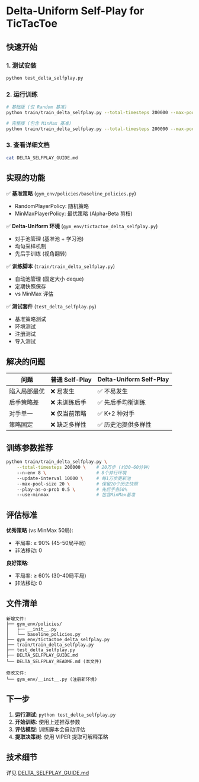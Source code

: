 # Delta-Uniform Self-Play for TicTacToe

## 快速开始

### 1. 测试安装
```bash
python test_delta_selfplay.py
```

### 2. 运行训练
```bash
# 基础版 (仅 Random 基准)
python train/train_delta_selfplay.py --total-timesteps 200000 --max-pool-size 20

# 完整版 (包含 MinMax 基准)
python train/train_delta_selfplay.py --total-timesteps 200000 --max-pool-size 20 --use-minmax
```

### 3. 查看详细文档
```bash
cat DELTA_SELFPLAY_GUIDE.md
```

## 实现的功能

✅ **基准策略** (`gym_env/policies/baseline_policies.py`)
- RandomPlayerPolicy: 随机策略
- MinMaxPlayerPolicy: 最优策略 (Alpha-Beta 剪枝)

✅ **Delta-Uniform 环境** (`gym_env/tictactoe_delta_selfplay.py`)
- 对手池管理 (基准池 + 学习池)
- 均匀采样机制
- 先后手训练 (视角翻转)

✅ **训练脚本** (`train/train_delta_selfplay.py`)
- 自动池管理 (固定大小 deque)
- 定期快照保存
- vs MinMax 评估

✅ **测试套件** (`test_delta_selfplay.py`)
- 基准策略测试
- 环境测试
- 注册测试
- 导入测试

## 解决的问题

| 问题 | 普通 Self-Play | Delta-Uniform Self-Play |
|------|----------------|------------------------|
| 陷入局部最优 | ❌ 易发生 | ✅ 不易发生 |
| 后手策略差 | ❌ 未训练后手 | ✅ 先后手均衡训练 |
| 对手单一 | ❌ 仅当前策略 | ✅ K+2 种对手 |
| 策略固定 | ❌ 缺乏多样性 | ✅ 历史池提供多样性 |

## 训练参数推荐

```bash
python train/train_delta_selfplay.py \
    --total-timesteps 200000 \    # 20万步 (约30-60分钟)
    --n-env 8 \                   # 8个并行环境
    --update-interval 10000 \     # 每1万步更新池
    --max-pool-size 20 \          # 保留20个历史快照
    --play-as-o-prob 0.5 \        # 先后手各50%
    --use-minmax                  # 包含MinMax基准
```

## 评估标准

**优秀策略** (vs MinMax 50局):
- 平局率: ≥ 90% (45-50局平局)
- 非法移动: 0

**良好策略**:
- 平局率: ≥ 60% (30-40局平局)
- 非法移动: 0

## 文件清单

```
新增文件:
├── gym_env/policies/
│   ├── __init__.py
│   └── baseline_policies.py
├── gym_env/tictactoe_delta_selfplay.py
├── train/train_delta_selfplay.py
├── test_delta_selfplay.py
├── DELTA_SELFPLAY_GUIDE.md
└── DELTA_SELFPLAY_README.md (本文件)

修改文件:
└── gym_env/__init__.py (注册新环境)
```

## 下一步

1. **运行测试**: `python test_delta_selfplay.py`
2. **开始训练**: 使用上述推荐参数
3. **评估模型**: 训练脚本会自动评估
4. **提取决策树**: 使用 VIPER 提取可解释策略

## 技术细节

详见 [DELTA_SELFPLAY_GUIDE.md](DELTA_SELFPLAY_GUIDE.md)
